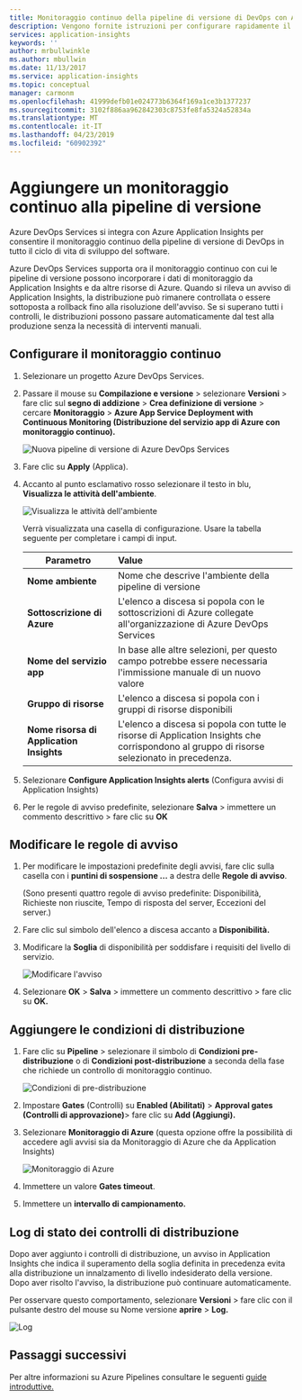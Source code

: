 ```yaml
---
title: Monitoraggio continuo della pipeline di versione di DevOps con Azure DevOps e Azure Application Insights | Microsoft Docs
description: Vengono fornite istruzioni per configurare rapidamente il monitoraggio continuo con Application Insights
services: application-insights
keywords: ''
author: mrbullwinkle
ms.author: mbullwin
ms.date: 11/13/2017
ms.service: application-insights
ms.topic: conceptual
manager: carmonm
ms.openlocfilehash: 41999defb01e024773b6364f169a1ce3b1377237
ms.sourcegitcommit: 3102f886aa962842303c8753fe8fa5324a52834a
ms.translationtype: MT
ms.contentlocale: it-IT
ms.lasthandoff: 04/23/2019
ms.locfileid: "60902392"
---
```

# <a name="add-continuous-monitoring-to-your-release-pipeline"></a>Aggiungere un monitoraggio continuo alla pipeline di versione

Azure DevOps Services si integra con Azure Application Insights per consentire il monitoraggio continuo della pipeline di versione di DevOps in tutto il ciclo di vita di sviluppo del software. 

Azure DevOps Services supporta ora il monitoraggio continuo con cui le pipeline di versione possono incorporare i dati di monitoraggio da Application Insights e da altre risorse di Azure. Quando si rileva un avviso di Application Insights, la distribuzione può rimanere controllata o essere sottoposta a rollback fino alla risoluzione dell'avviso. Se si superano tutti i controlli, le distribuzioni possono passare automaticamente dal test alla produzione senza la necessità di interventi manuali. 

## <a name="configure-continuous-monitoring"></a>Configurare il monitoraggio continuo

1. Selezionare un progetto Azure DevOps Services.

2. Passare il mouse su **Compilazione e versione** > selezionare **Versioni** > fare clic sul **segno di addizione** > **Crea definizione di versione** > cercare **Monitoraggio** > **Azure App Service Deployment with Continuous Monitoring (Distribuzione del servizio app di Azure con monitoraggio continuo).**

   ![Nuova pipeline di versione di Azure DevOps Services](media/continuous-monitoring/001.png)

3. Fare clic su **Apply** (Applica).

4. Accanto al punto esclamativo rosso selezionare il testo in blu, **Visualizza le attività dell'ambiente**.

   ![Visualizza le attività dell'ambiente](media/continuous-monitoring/002.png)

   Verrà visualizzata una casella di configurazione. Usare la tabella seguente per completare i campi di input.

    | Parametro        | Value |
   | ------------- |:-----|
   | **Nome ambiente**      | Nome che descrive l'ambiente della pipeline di versione |
   | **Sottoscrizione di Azure** | L'elenco a discesa si popola con le sottoscrizioni di Azure collegate all'organizzazione di Azure DevOps Services|
   | **Nome del servizio app** | In base alle altre selezioni, per questo campo potrebbe essere necessaria l'immissione manuale di un nuovo valore |
   | **Gruppo di risorse**    | L'elenco a discesa si popola con i gruppi di risorse disponibili |
   | **Nome risorsa di Application Insights** | L'elenco a discesa si popola con tutte le risorse di Application Insights che corrispondono al gruppo di risorse selezionato in precedenza.

5. Selezionare **Configure Application Insights alerts** (Configura avvisi di Application Insights)

6. Per le regole di avviso predefinite, selezionare **Salva** > immettere un commento descrittivo > fare clic su **OK**

## <a name="modify-alert-rules"></a>Modificare le regole di avviso

1. Per modificare le impostazioni predefinite degli avvisi, fare clic sulla casella con i **puntini di sospensione ...**  a destra delle **Regole di avviso**.

   (Sono presenti quattro regole di avviso predefinite: Disponibilità, Richieste non riuscite, Tempo di risposta del server, Eccezioni del server.)

2. Fare clic sul simbolo dell'elenco a discesa accanto a **Disponibilità.**

3. Modificare la **Soglia** di disponibilità per soddisfare i requisiti del livello di servizio.

   ![Modificare l'avviso](media/continuous-monitoring/003.png)

4. Selezionare **OK** > **Salva** > immettere un commento descrittivo > fare clic su **OK.**

## <a name="add-deployment-conditions"></a>Aggiungere le condizioni di distribuzione

1. Fare clic su **Pipeline** > selezionare il simbolo di **Condizioni pre-distribuzione** o di **Condizioni post-distribuzione** a seconda della fase che richiede un controllo di monitoraggio continuo.

   ![Condizioni di pre-distribuzione](media/continuous-monitoring/004.png)

2. Impostare **Gates** (Controlli) su **Enabled (Abilitati)** > **Approval gates (Controlli di approvazione)**>  fare clic su **Add (Aggiungi).**

3. Selezionare **Monitoraggio di Azure** (questa opzione offre la possibilità di accedere agli avvisi sia da Monitoraggio di Azure che da Application Insights)

    ![Monitoraggio di Azure](media/continuous-monitoring/005.png)

4. Immettere un valore **Gates timeout**.

5. Immettere un **intervallo di campionamento.**

## <a name="deployment-gate-status-logs"></a>Log di stato dei controlli di distribuzione

Dopo aver aggiunto i controlli di distribuzione, un avviso in Application Insights che indica il superamento della soglia definita in precedenza evita alla distribuzione un innalzamento di livello indesiderato della versione. Dopo aver risolto l'avviso, la distribuzione può continuare automaticamente.

Per osservare questo comportamento, selezionare **Versioni** > fare clic con il pulsante destro del mouse su Nome versione **aprire** > **Log.**

![Log](media/continuous-monitoring/006.png)

## <a name="next-steps"></a>Passaggi successivi

Per altre informazioni su Azure Pipelines consultare le seguenti [guide introduttive.](https://docs.microsoft.com/azure/devops/pipelines)
